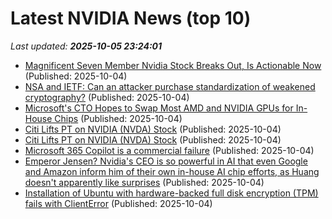 # Latest NVIDIA News (top 10)
_Last updated: **2025-10-05 23:24:01**_

- [Magnificent Seven Member Nvidia Stock Breaks Out, Is Actionable Now](https://biztoc.com/x/c64c3b03fa8f5101) (Published: 2025-10-04)
- [NSA and IETF: Can an attacker purchase standardization of weakened cryptography?](https://blog.cr.yp.to/20251004-weakened.html) (Published: 2025-10-04)
- [Microsoft's CTO Hopes to Swap Most AMD and NVIDIA GPUs for In-House Chips](https://hardware.slashdot.org/story/25/10/04/2142243/microsofts-cto-hopes-to-swap-most-amd-and-nvidia-gpus-for-in-house-chips) (Published: 2025-10-04)
- [Citi Lifts PT on NVIDIA (NVDA) Stock](https://biztoc.com/x/6bf3738d391a25e8) (Published: 2025-10-04)
- [Citi Lifts PT on NVIDIA (NVDA) Stock](https://finance.yahoo.com/news/citi-lifts-pt-nvidia-nvda-211549259.html) (Published: 2025-10-04)
- [Microsoft 365 Copilot is a commercial failure](https://www.perspectives.plus/p/microsoft-365-copilot-commercial-failure) (Published: 2025-10-04)
- [Emperor Jensen? Nvidia's CEO is so powerful in AI that even Google and Amazon inform him of their own in-house AI chip efforts, as Huang doesn't apparently like surprises](https://www.techradar.com/pro/emperor-jensen-nvidias-ceo-is-so-powerful-in-ai-that-even-google-and-amazon-inform-him-of-their-own-in-house-ai-chip-efforts-as-huang-doesnt-apparently-like-surprises) (Published: 2025-10-04)
- [Installation of Ubuntu with hardware-backed full disk encryption (TPM) fails with ClientError](https://askubuntu.com/questions/1556937/installation-of-ubuntu-with-hardware-backed-full-disk-encryption-tpm-fails-wit) (Published: 2025-10-04)

